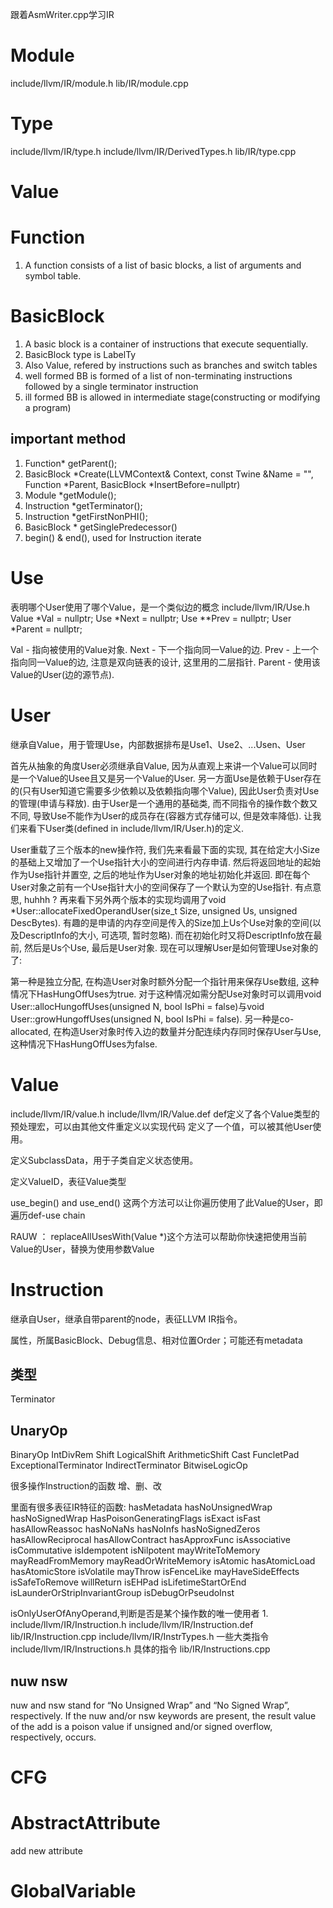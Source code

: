 跟着AsmWriter.cpp学习IR

# Module
include/llvm/IR/module.h
lib/IR/module.cpp

# Type
include/llvm/IR/type.h
include/llvm/IR/DerivedTypes.h
lib/IR/type.cpp

# Value

# Function
1. A function consists of a list of basic blocks, a list of arguments and symbol table.
# BasicBlock
1. A basic block is a container of instructions that execute sequentially.
2. BasicBlock type is LabelTy
3. Also Value, refered by instructions such as branches and switch tables
4. well formed BB is formed of a list of non-terminating instructions followed by a single terminator instruction
5. ill formed BB is allowed in intermediate stage(constructing or modifying a program)

## important method
1. Function\* getParent();
2. BasicBlock \*Create(LLVMContext& Context, const Twine &Name = "", Function \*Parent, BasicBlock \*InsertBefore=nullptr)
3. Module \*getModule();
4. Instruction \*getTerminator();
5. Instruction \*getFirstNonPHI();
6. BasicBlock \* getSinglePredecessor()
7. begin() & end(), used for Instruction iterate

# Use
表明哪个User使用了哪个Value，是一个类似边的概念
include/llvm/IR/Use.h
  Value *Val = nullptr;
  Use *Next = nullptr;
  Use **Prev = nullptr;
  User *Parent = nullptr;

Val - 指向被使用的Value对象.
Next - 下一个指向同一Value的边.
Prev - 上一个指向同一Value的边, 注意是双向链表的设计, 这里用的二层指针.
Parent - 使用该Value的User(边的源节点).

# User
继承自Value，用于管理Use，内部数据排布是Use1、Use2、...Usen、User

首先从抽象的角度User必须继承自Value, 因为从直观上来讲一个Value可以同时是一个Value的Usee且又是另一个Value的User.
另一方面Use是依赖于User存在的(只有User知道它需要多少依赖以及依赖指向哪个Value), 因此User负责对Use的管理(申请与释放).
由于User是一个通用的基础类, 而不同指令的操作数个数又不同, 导致Use不能作为User的成员存在(容器方式存储可以, 但是效率降低).
让我们来看下User类(defined in include/llvm/IR/User.h)的定义.

User重载了三个版本的new操作符, 我们先来看最下面的实现, 其在给定大小Size的基础上又增加了一个Use指针大小的空间进行内存申请. 然后将返回地址的起始作为Use指针并置空, 之后的地址作为User对象的地址初始化并返回. 即在每个User对象之前有一个Use指针大小的空间保存了一个默认为空的Use指针. 有点意思, huhhh ?
再来看下另外两个版本的实现均调用了void *User::allocateFixedOperandUser(size_t Size, unsigned Us, unsigned DescBytes). 有趣的是申请的内存空间是传入的Size加上Us个Use对象的空间(以及DescriptInfo的大小, 可选项, 暂时忽略). 而在初始化时又将DescriptInfo放在最前, 然后是Us个Use, 最后是User对象.
现在可以理解User是如何管理Use对象的了:

第一种是独立分配, 在构造User对象时额外分配一个指针用来保存Use数组, 这种情况下HasHungOffUses为true.
对于这种情况如需分配Use对象时可以调用void User::allocHungoffUses(unsigned N, bool IsPhi = false)与void User::growHungoffUses(unsigned N, bool IsPhi = false).
另一种是co-allocated, 在构造User对象时传入边的数量并分配连续内存同时保存User与Use, 这种情况下HasHungOffUses为false.

# Value
include/llvm/IR/value.h
include/llvm/IR/Value.def def定义了各个Value类型的预处理宏，可以由其他文件重定义以实现代码
定义了一个值，可以被其他User使用。

定义SubclassData，用于子类自定义状态使用。

定义ValueID，表征Value类型

use_begin() and use_end() 这两个方法可以让你遍历使用了此Value的User，即遍历def-use chain

RAUW ： replaceAllUsesWith(Value \*)这个方法可以帮助你快速把使用当前Value的User，替换为使用参数Value

# Instruction
继承自User，继承自带parent的node，表征LLVM IR指令。

属性，所属BasicBlock、Debug信息、相对位置Order；可能还有metadata

## 类型
Terminator
## UnaryOp
BinaryOp
IntDivRem
Shift
LogicalShift
ArithmeticShift
Cast
FuncletPad
ExceptionalTerminator
IndirectTerminator
BitwiseLogicOp

很多操作Instruction的函数
增、删、改

里面有很多表征IR特征的函数:
hasMetadata
hasNoUnsignedWrap
hasNoSignedWrap
HasPoisonGeneratingFlags
isExact
isFast
hasAllowReassoc
hasNoNaNs
hasNoInfs
hasNoSignedZeros
hasAllowReciprocal
hasAllowContract
hasApproxFunc
isAssociative
isCommutative
isIdempotent
isNilpotent
mayWriteToMemory
mayReadFromMemory
mayReadOrWriteMemory
isAtomic
hasAtomicLoad
hasAtomicStore
isVolatile
mayThrow
isFenceLike
mayHaveSideEffects
isSafeToRemove
willReturn
isEHPad
isLifetimeStartOrEnd
isLaunderOrStripInvariantGroup
isDebugOrPseudoInst




isOnlyUserOfAnyOperand,判断是否是某个操作数的唯一使用者
1.
include/llvm/IR/Instruction.h
include/llvm/IR/Instruction.def
lib/IR/Instruction.cpp 
include/llvm/IR/InstrTypes.h 一些大类指令
include/llvm/IR/Instructions.h 具体的指令
lib/IR/Instructions.cpp 
## nuw nsw
nuw and nsw stand for “No Unsigned Wrap” and “No Signed Wrap”, respectively. If the nuw and/or nsw keywords are present, the result value of the add is a poison value if unsigned and/or signed overflow, respectively, occurs.

# CFG


# AbstractAttribute
add new attribute

# GlobalVariable
